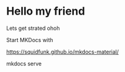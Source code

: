 # Hello my friend
Lets get strated ohoh


Start MKDocs with

https://squidfunk.github.io/mkdocs-material/

mkdocs serve

